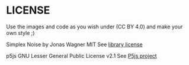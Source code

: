 # LICENSE

Use the images and code as you wish under (CC BY 4.0) and make your own style ;)

Simplex Noise by Jonas Wagner
MIT
See [library license](https://github.com/jwagner/simplex-noise.js/blob/main/LICENSE)

p5js
GNU Lesser General Public License v2.1
See [P5js project](https://github.com/processing/p5.js)
